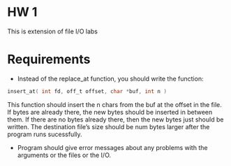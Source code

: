 # HW 1

This is extension of file I/O labs

# Requirements
* Instead of the replace_at function, you should write the function:
```C
insert_at( int fd, off_t offset, char *buf, int n )
```
This function should insert the n chars from the buf at the offset in the file.  If bytes are already there, the new bytes should be inserted in between them.  If there are no bytes already there, then the new bytes just should be written.  The destination file’s size should be num bytes larger after the program runs sucessfully.
* Program should give error messages about any problems with the arguments or the files or the I/O.